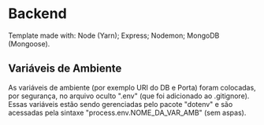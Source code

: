 # Backend
Template made with:
Node (Yarn); 
Express; 
Nodemon; 
MongoDB (Mongoose).
 
## Variáveis de Ambiente
As variáveis de ambiente (por exemplo URI do DB e Porta) foram colocadas, por segurança, no arquivo oculto ".env" (que foi adicionado ao .gitignore). Essas variáveis estão sendo gerenciadas pelo pacote "dotenv" e são acessadas pela sintaxe "process.env.NOME_DA_VAR_AMB" (sem aspas).
